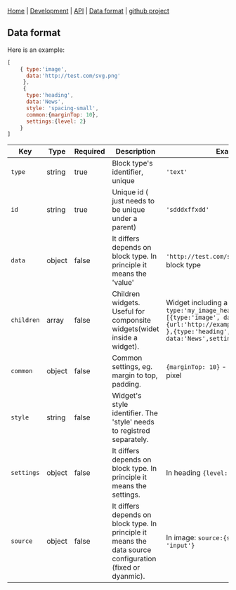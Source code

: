 [Home](/) | [Development](/development) | [API](/api) | [Data format](/data-format) | [github project](https://github.com/dmeditor/dmeditor)

## Data format

Here is an example:

```javascript
[
    { type:'image',
      data:'http://test.com/svg.png'
     },
     { 
      type:'heading', 
      data:'News', 
      style: 'spacing-small',
      common:{marginTop: 10},
      settings:{level: 2}
    }
]
```

| Key | Type | Required | Description | Example  |
|-----|--|---|----|---|
|  `type` | string | true  | Block type's identifier, unique   |  `'text'` |
|  `id`  | string |true | Unique id ( just needs to be unique under a parent)  |  `'sdddxffxdd'` |
|  `data`  | object | false | It differs depends on block type. In principle it means the 'value'   |  `'http://test.com/svg.png'` in `image` block type |
| `children`| array | false  | Children widgets. Useful for componsite widgets(widet inside a widget). | Widget including a image and heading:  `type:'my_image_heading', children:[{type:'image', data {url:'http://example.com/image.png'} },{type:'heading', data:'News',settings:{level: 2} }]`|
|  `common`| object | false  | Common settings, eg. margin to top, padding.   |  `{marginTop: 10}` - margin to top is 10 pixel |
|  `style`| string | false | Widget's style identifier. The 'style' needs to registred separately.
|  `settings` | object | false   |  It differs depends on block type. In principle it means the settings.  | In heading `{level: 2}` means using h2 |
|  `source`  | object  | false |  It differs depends on block type. In principle it means the data source configuration (fixed or dyanmic).  | In image: `source:{sourceType: 'input'}`|
